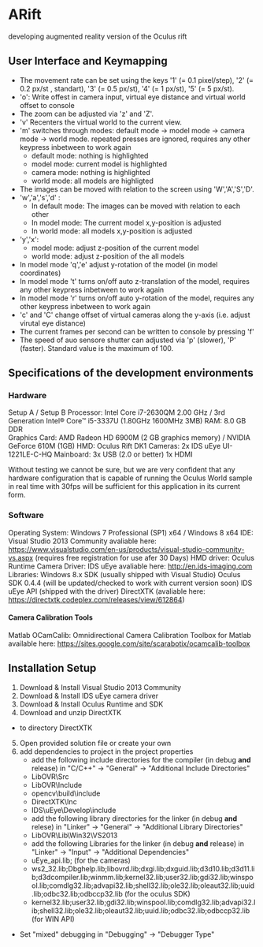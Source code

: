 # ARift
developing augmented reality version of the Oculus rift
## User Interface and Keymapping 

- The movement rate can be set using the keys '1' (= 0.1 pixel/step), '2' (= 0.2 px/st , standart), '3' (= 0.5 px/st), '4' (= 1 px/st), '5' (= 5 px/st).
- 'o': Write offest in camera input, virtual eye distance and virtual world offset to console 
- The zoom can be adjusted via 'z' and 'Z'.
- 'v' Recenters the  virtual world to the current view.
- 'm' switches through modes: default mode -> model mode -> camera mode -> world mode.
   repeated presses are ignored,  requires any other keypress inbetween to work again
   * default mode: nothing is highlighted
   * model mode: current model is highlighted
   * camera mode: nothing is highlighted
   * world mode: all models are highligted 
- The images can be moved with relation to the screen using 'W','A','S','D'.
- 'w','a','s','d' :
  * In default mode: The images can be moved with relation to each other
  * In model mode: The current model x,y-position is adjusted
  * In world mode: all models x,y-position is adjusted
- 'y','x':
  * model mode: adjust z-position of the current model
  * world mode: adjust z-position of the all models
- In model mode 'q','e' adjust y-rotation of the model (in model coordinates)
- In model mode 't' turns on/off auto z-translation of the model, requires any other keypress inbetween to work again
- In model mode 'r' turns on/off auto y-rotation of the model, requires any other keypress inbetween to work again
- 'c' and 'C' change offset of virtual cameras along the y-axis (i.e. adjust virutal eye distance)
- The current frames per second can be written to console by pressing 'f'
- The speed of auo sensore shutter can adjusted via 'p' (slower), 'P' (faster). Standard value is the maximum of 100. 

## Specifications of the development environments

### Hardware
Setup A / Setup B 
Processor:        Intel Core i7-2630QM 2.00 GHz / 3rd Generation Intel® Core™ i5-3337U (1.80GHz 1600MHz 3MB)
RAM:              8.0 GB DDR  
Graphics Card:    AMD Radeon HD 6900M (2 GB graphics memory) / NVIDIA GeForce 610M (1GB)
HMD:              Oculus Rift DK1
Cameras:          2x IDS uEye UI-1221LE-C-HQ
Mainboard:        3x USB (2.0 or better)
                  1x HDMI

  Without testing we cannot be sure, but we are very confident that any hardware configuration that is capable of running the Oculus World sample in real time with 30fps will be sufficient for this application in its current form.
### Software

Operating System: Windows 7 Professional (SP1) x64 / Windows 8 x64
IDE:              Visual Studio 2013 Community
                  avaliable here: https://www.visualstudio.com/en-us/products/visual-studio-community-vs.aspx 
                  (requires free registration for use afer 30 Days)
HMD driver:       Oculus Runtime
Camera Driver:    IDS uEye 
                  avaliable here: http://en.ids-imaging.com
Libraries:        Windows 8.x SDK (usually shipped with Visual Studio)
                  Oculus SDK 0.4.4 (will be updated/checked to work with current version soon)
                  IDS uEye API (shipped with the driver)
                  DirectXTK (avaliable here: https://directxtk.codeplex.com/releases/view/612864)
#### Camera Calibration Tools

Matlab
  OCamCalib: Omnidirectional Camera Calibration Toolbox for Matlab
  available here: https://sites.google.com/site/scarabotix/ocamcalib-toolbox

## Installation Setup
1. Download & Install Visual Studio 2013 Community
2. Download & Install IDS uEye camera driver
3. Download & Install Oculus Runtime and SDK
4. Download and unzip DirectXTK
  - to directory DirectXTK
5. Open provided solution file or create your own
6. add dependencies to project in the project properties
   - add the following include directories for the compiler (in debug **and** release) in "C/C++" -> "General" -> "Additional Include Directories"
    * LibOVR\Src
    * LibOVR\Include
    * opencv\build\include
    * DirectXTK\Inc
    * IDS\uEye\Develop\include
   - add the following library directories for the linker (in debug **and** relese) in "Linker" -> "General" -> "Additional Library Directories"
    * LibOVR\Lib\Win32\VS2013
   - add the following Libraries for the linker (in debug **and** release)  in "Linker" -> "Input" -> "Additional Dependencies"
    * uEye_api.lib; 
        (for the cameras)
    * ws2_32.lib;Dbghelp.lib;libovrd.lib;dxgi.lib;dxguid.lib;d3d10.lib;d3d11.lib;d3dcompiler.lib;winmm.lib;kernel32.lib;user32.lib;gdi32.lib;winspool.lib;comdlg32.lib;advapi32.lib;shell32.lib;ole32.lib;oleaut32.lib;uuid.lib;odbc32.lib;odbccp32.lib
        (for the oculus SDK)
    * kernel32.lib;user32.lib;gdi32.lib;winspool.lib;comdlg32.lib;advapi32.lib;shell32.lib;ole32.lib;oleaut32.lib;uuid.lib;odbc32.lib;odbccp32.lib
        (for WIN API)
  - Set "mixed" debugging in "Debugging" -> "Debugger Type" 
